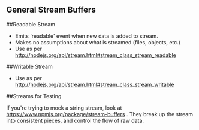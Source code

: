 General Stream Buffers
----------------------

##Readable Stream

* Emits 'readable' event when new data is added to stream.
* Makes no assumptions about what is streamed (files, objects, etc.)
* Use as per http://nodejs.org/api/stream.html#stream_class_stream_readable

##Writable Stream

* Use as per http://nodejs.org/api/stream.html#stream_class_stream_writable

##Streams for Testing

If you're trying to mock a string stream, look at https://www.npmjs.org/package/stream-buffers .  They break up the
stream into consistent pieces, and control the flow of raw data.